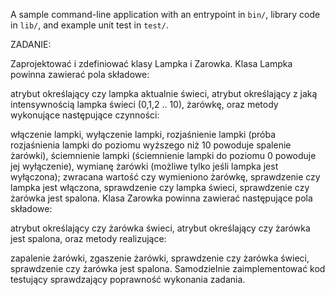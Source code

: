 A sample command-line application with an entrypoint in `bin/`, library code
in `lib/`, and example unit test in `test/`.

ZADANIE:

Zaprojektować i zdefiniować klasy Lampka i Zarowka.
Klasa Lampka powinna zawierać pola składowe:

atrybut określający czy lampka aktualnie świeci,
atrybut określający z jaką intensywnością lampka świeci (0,1,2 .. 10),
żarówkę,
oraz metody wykonujące następujące czynności:

włączenie lampki,
wyłączenie lampki,
rozjaśnienie lampki (próba rozjaśnienia lampki do poziomu wyższego niż 10 powoduje spalenie żarówki),
ściemnienie lampki (ściemnienie lampki do poziomu 0 powoduje jej wyłączenie),
wymianę żarówki (możliwe tylko jeśli lampka jest wyłączona); zwracana wartość czy wymieniono żarówkę,
sprawdzenie czy lampka jest włączona,
sprawdzenie czy lampka świeci,
sprawdzenie czy żarówka jest spalona.
Klasa Zarowka powinna zawierać następujące pola składowe:

atrybut określający czy żarówka świeci,
atrybut określający czy żarówka jest spalona,
oraz metody realizujące:

zapalenie żarówki,
zgaszenie żarówki,
sprawdzenie czy żarówka świeci,
sprawdzenie czy żarówka jest spalona.
Samodzielnie zaimplementować kod testujący sprawdzający poprawność wykonania zadania.
